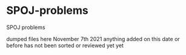 # SPOJ-problems
SPOJ problems

dumped files here November 7th 2021 anything added on this date or before has not been sorted or reviewed yet yet

